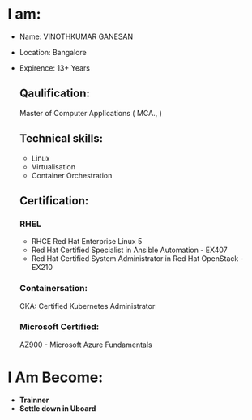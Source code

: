 # I am: 
+ Name: VINOTHKUMAR GANESAN
+ Location: Bangalore
+ Expirence: 13+ Years

    ## Qaulification:  
    Master of Computer Applications ( MCA., )

    ## Technical skills:

    * Linux
    * Virtualisation 
    * Container Orchestration

    ## Certification: 

    ### RHEL 
    * RHCE Red Hat Enterprise Linux 5
    * Red Hat Certified Specialist in Ansible Automation - EX407
    * Red Hat Certified System Administrator in Red Hat OpenStack - EX210

    ### Containersation:
    CKA: Certified Kubernetes Administrator

    ###  Microsoft Certified: 
    AZ900 - Microsoft Azure Fundamentals

# I Am Become: 

-  **Trainner**
-  **Settle down in Uboard**





